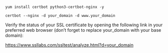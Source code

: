 ```yum install epel-release -y
```

```
yum install certbot python3-certbot-nginx -y
```

```
certbot --nginx -d your_domain -d www.your_domain
```

Verify the status of your SSL certificate by opening the following link in your preferred web browser (don’t forget to replace your_domain with your base domain):

https://www.ssllabs.com/ssltest/analyze.html?d=your_domain

